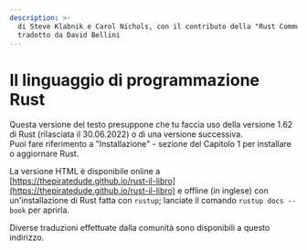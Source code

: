 ```yaml
---
description: >-
  di Steve Klabnik e Carol Nichols, con il contributo della "Rust Community",
  tradotto da David Bellini
---
```


# Il linguaggio di programmazione Rust

Questa versione del testo presuppone che tu faccia uso della versione 1.62 di Rust (rilasciata il 30.06.2022) o di una versione successiva.\
Puoi fare riferimento a "Installazione" - sezione del Capitolo 1 per installare o aggiornare Rust.

La versione HTML è disponibile online a [https://thepiratedude.github.io/rust-il-libro](https://thepiratedude.github.io/rust-il-libro) e offline (in inglese) con un'installazione di Rust fatta con `rustup`; lanciate il comando `rustup docs --book` per aprirla.

Diverse traduzioni effettuate dalla comunità sono disponibili a questo indirizzo.
